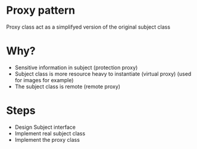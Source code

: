 # Proxy pattern

Proxy class act as a simplifyed version of the original subject class

# Why?
- Sensitive information in subject  (protection proxy)
- Subject class is more resource heavy to instantiate (virtual proxy) (used for images for example)
- The subject class is remote (remote proxy)


# Steps
- Design Subject interface
- Implement real subject class
- Implement the proxy class

